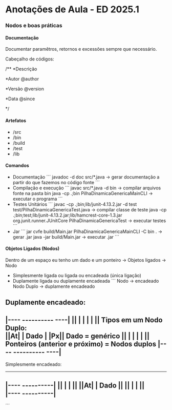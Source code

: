 # Anotações de Aula - ED 2025.1

### Nodos e boas práticas

#### Documentação
Documentar paramêtros, retornos e excessões sempre que necessário.

Cabeçalho de códigos:

/**
*Descrição

*Autor @author

*Versão @version

*Data @since

*/
#### Artefatos
- /src
- /bin
- /build
- /test
- /lib

#### Comandos

- Documentação
´´´
javadoc -d doc src/*.java -> gerar documentação a partir do que fazemos no código fonte
´´´
- Compilação e execução
´´´
javac src/*.java -d bin -> compilar arquivos fonte na pasta bin
java -cp .;bin PilhaDinamicaGenericaMainCLI -> executar o programa 
´´´
- Testes Unitários
´´´
javac -cp .;bin;lib/junit-4.13.2.jar -d test test/PilhaDinamicaGenericaTest.java -> compilar classe de teste
java -cp .;bin;test;lib/junit-4.13.2.jar;lib/hamcrest-core-1.3.jar org.junit.runner.JUnitCore PilhaDinamicaGenericaTest -> executar testes 
´´´
- Jar
´´´
jar cvfe build/Main.jar PilhaDinamicaGenericaMainCLI -C bin . -> gerar .jar
java -jar build/Main.jar -> executar .jar
´´´

#### Objetos Ligados (Nodos)

Dentro de um espaço eu tenho um dado e um ponteiro -> Objetos ligados -> Nodo 

- Simplesmente ligada ou ligada ou encadeada (única ligação)
- Duplamente ligada ou duplamente encadeada
´´´
Nodo -> encadeado
Nodo Duplo -> duplamente encadeado

Duplamente encadeado:
----------------------
|---- ---------- ----|
||  | |        | |  ||  Tipos em um Nodo Duplo:                                          
||At| |  Dado  | |Px||  Dado = genérico
||  | |        | |  ||  Ponteiros (anterior e próximo) = Nodos duplos
|---- ---------- ----|
----------------------

Simplesmente encadeado:

-----------------
|---- ----------|
||  | |        ||
||At| |  Dado  ||
||  | |        ||   
|---- ----------|
-----------------
´´´